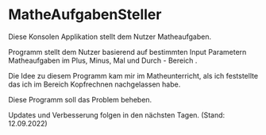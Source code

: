 # MatheAufgabenSteller
Diese Konsolen Applikation stellt dem Nutzer Matheaufgaben.

Programm stellt dem Nutzer basierend auf bestimmten Input Parametern Matheaufgaben im 
Plus, Minus, Mal und Durch - Bereich . 

Die Idee zu diesem Programm kam mir im Matheunterricht, als ich feststellte das ich im Bereich
Kopfrechnen nachgelassen habe. 

Diese Programm soll das Problem beheben.

Updates und Verbesserung folgen in den nächsten Tagen. (Stand: 12.09.2022) 
